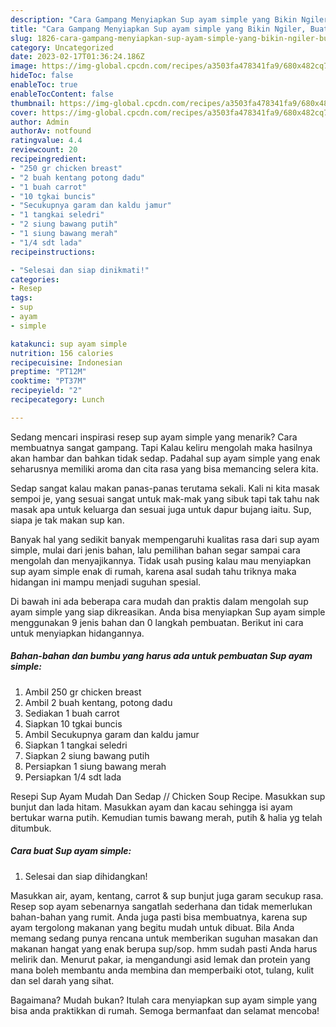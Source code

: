 ```yaml
---
description: "Cara Gampang Menyiapkan Sup ayam simple yang Bikin Ngiler, Buat Buka Puasa Sempurna"
title: "Cara Gampang Menyiapkan Sup ayam simple yang Bikin Ngiler, Buat Buka Puasa Sempurna"
slug: 1826-cara-gampang-menyiapkan-sup-ayam-simple-yang-bikin-ngiler-buat-buka-puasa-sempurna
category: Uncategorized
date: 2023-02-17T01:36:24.186Z
image: https://img-global.cpcdn.com/recipes/a3503fa478341fa9/680x482cq70/sup-ayam-simple-foto-resep-utama.jpg
hideToc: false
enableToc: true
enableTocContent: false
thumbnail: https://img-global.cpcdn.com/recipes/a3503fa478341fa9/680x482cq70/sup-ayam-simple-foto-resep-utama.jpg
cover: https://img-global.cpcdn.com/recipes/a3503fa478341fa9/680x482cq70/sup-ayam-simple-foto-resep-utama.jpg
author: Admin
authorAv: notfound
ratingvalue: 4.4
reviewcount: 20
recipeingredient:
- "250 gr chicken breast"
- "2 buah kentang potong dadu"
- "1 buah carrot"
- "10 tgkai buncis"
- "Secukupnya garam dan kaldu jamur"
- "1 tangkai seledri"
- "2 siung bawang putih"
- "1 siung bawang merah"
- "1/4 sdt lada"
recipeinstructions:

- "Selesai dan siap dinikmati!"
categories:
- Resep
tags:
- sup
- ayam
- simple

katakunci: sup ayam simple 
nutrition: 156 calories
recipecuisine: Indonesian
preptime: "PT12M"
cooktime: "PT37M"
recipeyield: "2"
recipecategory: Lunch

---
```



Sedang mencari inspirasi resep sup ayam simple yang menarik? Cara membuatnya sangat gampang. Tapi Kalau keliru mengolah maka hasilnya akan hambar dan bahkan tidak sedap. Padahal sup ayam simple yang enak seharusnya memiliki aroma dan cita rasa yang bisa memancing selera kita.


Sedap sangat kalau makan panas-panas terutama sekali. Kali ni kita masak sempoi je, yang sesuai sangat untuk mak-mak yang sibuk tapi tak tahu nak masak apa untuk keluarga dan sesuai juga untuk dapur bujang iaitu. Sup, siapa je tak makan sup kan.

Banyak hal yang sedikit banyak mempengaruhi kualitas rasa dari sup ayam simple, mulai dari jenis bahan, lalu pemilihan bahan segar sampai cara mengolah dan menyajikannya. Tidak usah pusing kalau mau menyiapkan sup ayam simple enak di rumah, karena asal sudah tahu triknya maka hidangan ini mampu menjadi suguhan spesial.


Di bawah ini ada beberapa cara mudah dan praktis dalam mengolah sup ayam simple yang siap dikreasikan. Anda bisa menyiapkan Sup ayam simple menggunakan 9 jenis bahan dan 0 langkah pembuatan. Berikut ini cara untuk menyiapkan hidangannya.

<!--inarticleads1-->

##### Bahan-bahan dan bumbu yang harus ada untuk pembuatan Sup ayam simple:

1. Ambil 250 gr chicken breast
1. Ambil 2 buah kentang, potong dadu
1. Sediakan 1 buah carrot
1. Siapkan 10 tgkai buncis
1. Ambil Secukupnya garam dan kaldu jamur
1. Siapkan 1 tangkai seledri
1. Siapkan 2 siung bawang putih
1. Persiapkan 1 siung bawang merah
1. Persiapkan 1/4 sdt lada


Resepi Sup Ayam Mudah Dan Sedap // Chicken Soup Recipe. Masukkan sup bunjut dan lada hitam. Masukkan ayam dan kacau sehingga isi ayam bertukar warna putih. Kemudian tumis bawang merah, putih &amp; halia yg telah ditumbuk. 

<!--inarticleads2-->

##### Cara buat Sup ayam simple:


1. Selesai dan siap dihidangkan!

Masukkan air, ayam, kentang, carrot &amp; sup bunjut juga garam secukup rasa. Resep sop ayam sebenarnya sangatlah sederhana dan tidak memerlukan bahan-bahan yang rumit. Anda juga pasti bisa membuatnya, karena sup ayam tergolong makanan yang begitu mudah untuk dibuat. Bila Anda memang sedang punya rencana untuk memberikan suguhan masakan dan makanan hangat yang enak berupa sup/sop. hmm sudah pasti Anda harus melirik dan. Menurut pakar, ia mengandungi asid lemak dan protein yang mana boleh membantu anda membina dan memperbaiki otot, tulang, kulit dan sel darah yang sihat. 

Bagaimana? Mudah bukan? Itulah cara menyiapkan sup ayam simple yang bisa anda praktikkan di rumah. Semoga bermanfaat dan selamat mencoba!
